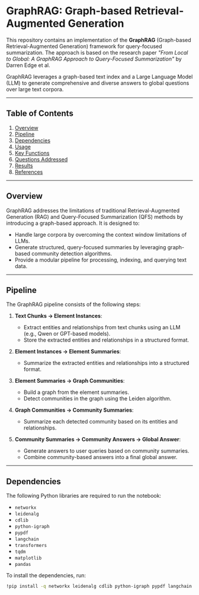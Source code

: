 # GraphRAG: Graph-based Retrieval-Augmented Generation

This repository contains an implementation of the **GraphRAG** (Graph-based Retrieval-Augmented Generation) framework for query-focused summarization. The approach is based on the research paper _"From Local to Global: A GraphRAG Approach to Query-Focused Summarization"_ by Darren Edge et al.

GraphRAG leverages a graph-based text index and a Large Language Model (LLM) to generate comprehensive and diverse answers to global questions over large text corpora.

---

## Table of Contents

1. [Overview](#overview)
2. [Pipeline](#pipeline)
3. [Dependencies](#dependencies)
4. [Usage](#usage)
5. [Key Functions](#key-functions)
6. [Questions Addressed](#questions-addressed)
7. [Results](#results)
8. [References](#references)

---

## Overview

GraphRAG addresses the limitations of traditional Retrieval-Augmented Generation (RAG) and Query-Focused Summarization (QFS) methods by introducing a graph-based approach. It is designed to:

- Handle large corpora by overcoming the context window limitations of LLMs.
- Generate structured, query-focused summaries by leveraging graph-based community detection algorithms.
- Provide a modular pipeline for processing, indexing, and querying text data.

---

## Pipeline

The GraphRAG pipeline consists of the following steps:

1. **Text Chunks → Element Instances**:
   - Extract entities and relationships from text chunks using an LLM (e.g., Qwen or GPT-based models).
   - Store the extracted entities and relationships in a structured format.

2. **Element Instances → Element Summaries**:
   - Summarize the extracted entities and relationships into a structured format.

3. **Element Summaries → Graph Communities**:
   - Build a graph from the element summaries.
   - Detect communities in the graph using the Leiden algorithm.

4. **Graph Communities → Community Summaries**:
   - Summarize each detected community based on its entities and relationships.

5. **Community Summaries → Community Answers → Global Answer**:
   - Generate answers to user queries based on community summaries.
   - Combine community-based answers into a final global answer.

---

## Dependencies

The following Python libraries are required to run the notebook:

- `networkx`
- `leidenalg`
- `cdlib`
- `python-igraph`
- `pypdf`
- `langchain`
- `transformers`
- `tqdm`
- `matplotlib`
- `pandas`

To install the dependencies, run:

```bash
!pip install -q networkx leidenalg cdlib python-igraph pypdf langchain transformers tqdm matplotlib pandas